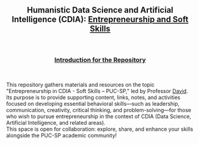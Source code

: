 <br>

##    <p align="center"> Humanistic Data Science and Artificial Intelligence (CDIA): [**Entrepreneurship and Soft Skills**]()

<br>

###  <p align="center"> [**Introduction for the Repository**]()

<br>

This repository gathers materials and resources on the topic "Entrepreneurship in CDIA -  Soft Skills – PUC-SP," led by Professor [David](). Its purpose is to provide supporting content, links, notes, and activities focused on developing essential behavioral skills—such as leadership, communication, creativity, critical thinking, and problem-solving—for those who wish to pursue entrepreneurship in the context of CDIA (Data Science, Artificial Intelligence, and related areas).  
This space is open for collaboration: explore, share, and enhance your skills alongside the PUC-SP academic community!
